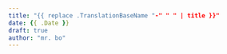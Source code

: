 ```yaml
---
title: "{{ replace .TranslationBaseName "-" " " | title }}"
date: {{ .Date }}
draft: true
author: "mr. bo"
---
```


